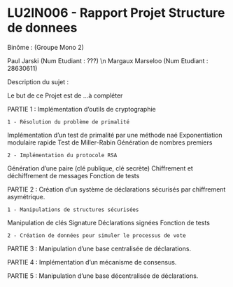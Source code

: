 # LU2IN006 - Rapport Projet Structure de donnees

Binôme : (Groupe Mono 2)

Paul Jarski (Num Etudiant : ???) \n
Margaux Marseloo (Num Etudiant : 28630611)

Description du sujet :

Le but de ce Projet est de ...à compléter

PARTIE 1 : Implémentation d’outils de cryptographie

    1 - Résolution du problème de primalité
       
Implémentation d’un test de primalité par une méthode naé
Exponentiation modulaire rapide
Test de Miller-Rabin
Génération de nombres premiers

    2 - Implémentation du protocole RSA

Génération d’une paire (clé publique, clé secrète)
Chiffrement et déchiffrement de messages
Fonction de tests

PARTIE 2 : Création d’un système de déclarations sécurisés par chiffrement asymétrique.

    1 - Manipulations de structures sécurisées

Manipulation de clés
Signature
Déclarations signées
Fonction de tests

    2 - Création de données pour simuler le processus de vote
       

PARTIE 3 : Manipulation d’une base centralisée de déclarations.

PARTIE 4 : Implémentation d’un mécanisme de consensus.

PARTIE 5 : Manipulation d’une base décentralisée de déclarations.
